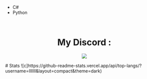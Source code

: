 - C# 
- Python
 <br>


<h1 align="center">My Discord :</h1>
<p align="center"><img align="center" src="https://discord.c99.nl/widget/theme-1/852618085658787870.png">
<br>
</p>
# Stats
![c]https://github-readme-stats.vercel.app/api/top-langs/?username=IlIIII&layout=compact&theme=dark) 

